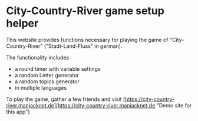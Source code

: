 # City-Country-River game setup helper
This website provides functions necessary for playing the game of "City-Country-River" ("Stadt-Land-Fluss" in german).

The functionality includes
* a round timer with variable settings
* a random Letter generator
* a random topics generator
* in multiple languages

To play the game, gather a few friends and visit [https://city-country-river.manjacknet.de](https://city-country-river.manjacknet.de "Demo site for this app")